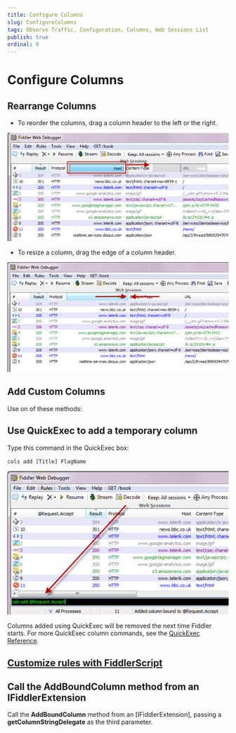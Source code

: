 ```yaml
---
title: Configure Columns
slug: ConfigureColumns
tags: Observe Traffic, Configuration, Columns, Web Sessions List
publish: true
ordinal: 9
---
```


Configure Columns
=================

Rearrange Columns
-----------------

+ To reorder the columns, drag a column header to the left or the right. 

 ![Reorder Columns][1]

+ To resize a column, drag the edge of a column header.

 ![Resize Columns][2]

Add Custom Columns
------------------

Use on of these methods:

Use QuickExec to add a temporary column
---------------------------------------

Type this command in the QuickExec box:

	cols add [Title] FlagName 

 ![QuickExec Command][3]

Columns added using QuickExec will be removed the next time Fiddler starts. For more QuickExec column commands, see the [QuickExec Reference][4].

[Customize rules with FiddlerScript][5]
------------------------------------

Call the AddBoundColumn method from an IFiddlerExtension
--------------------------------------------------------

Call the **AddBoundColumn** method from an [IFiddlerExtension], passing a **getColumnStringDelegate** as the third parameter.

[1]: ../../images/ConfigureColumns/ReorderColumns.png
[2]: ../../images/ConfigureColumns/ResizeColumns.png
[3]: ../../images/ConfigureColumns/QuickExecCommand.png
[4]: ../../KnowledgeBase/QuickExec.md
[5]: ../../KnowledgeBase/FiddlerScript/AddColumns.md
